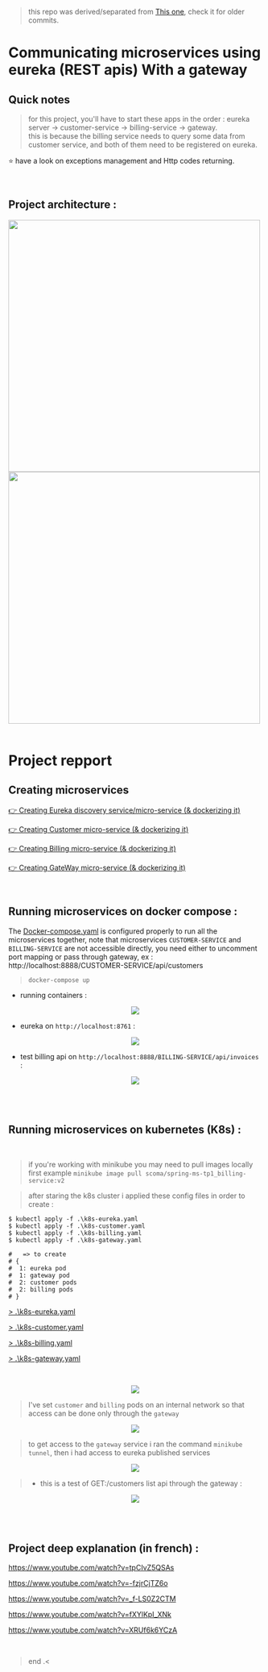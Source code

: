 > this repo was derived/separated from [This one](https://github.com/ubmagh/springboot-microservices), check it for older commits.


# Communicating microservices using eureka (REST apis) With  a gateway
 
## Quick notes

> for this project, you'll have to start these apps in the order : eureka server -> customer-service -> billing-service -> gateway. <br> this is because the billing service needs to query some data from customer service, and both of them need to be registered on eureka.

⭐ have a look on exceptions management and Http codes returning.

<br>

##  Project architecture : 

<img src="./images/1.png" width="500px">

<br>

<img src="./images/2.png" width="500px">

<br>
<br>

# Project repport

## Creating microservices 

[👉 Creating Eureka discovery service/micro-service (& dockerizing it)](./eureka-discovery-service/)


[👉 Creating Customer micro-service (& dockerizing it)](./customer-service/)


[👉 Creating Billing micro-service (& dockerizing it)](./billing-service/)


[👉 Creating GateWay micro-service (& dockerizing it)](./gateway/)


<br>

## Running microservices on docker compose :

The [Docker-compose.yaml](./Docker-compose.yaml) is configured properly to run all the microservices together, note that microservices `CUSTOMER-SERVICE` and `BILLING-SERVICE` are not accessible directly, you need either to uncomment port mapping or pass through gateway, ex : http://localhost:8888/CUSTOMER-SERVICE/api/customers

> `docker-compose up`

* running containers : 

<p align="center">
    <img src="./images/3.png">
</p>

* eureka on `http://localhost:8761` : 

<p align="center">
    <img src="./images/8 docker compose eureka.png">
</p>

* test billing api on `http://localhost:8888/BILLING-SERVICE/api/invoices` : 

<p align="center">
    <img src="./images/9 dc test api.png">
</p>

<br>
<br>

## Running microservices on kubernetes (K8s) :

<br>

> if you're working with minikube you may need to pull images locally first example `minikube image pull scoma/spring-ms-tp1_billing-service:v2` 

> after staring the k8s cluster i applied these config files in order to create  : 
```
$ kubectl apply -f .\k8s-eureka.yaml
$ kubectl apply -f .\k8s-customer.yaml
$ kubectl apply -f .\k8s-billing.yaml
$ kubectl apply -f .\k8s-gateway.yaml

#   => to create 
# {
#  1: eureka pod
#  1: gateway pod
#  2: customer pods
#  2: billing pods
# }
```
[> .\k8s-eureka.yaml](.\k8s-eureka.yaml)

[> .\k8s-customer.yaml](.\k8s-customer.yaml) 

[> .\k8s-billing.yaml](.\k8s-billing.yaml) 

[> .\k8s-gateway.yaml](.\k8s-gateway.yaml) 

<br>

<p align="center">
    <img src="./images/7.png">
</p>

> I've set `customer` and `billing` pods on an internal network so that access can be done only through the `gateway`

<p align="center">
    <img src="./images/4.png">
</p>


> to get access to the `gateway` service i ran the command `minikube tunnel`, then i had access to eureka published services

<p align="center">
    <img src="./images/5.png">
</p>

> * this is a test of GET:/customers list api through the gateway : 

<p align="center">
    <img src="./images/6.png">
</p>


<br>
<br>

## Project deep explanation (in french)  :

https://www.youtube.com/watch?v=tpCIvZ5QSAs

https://www.youtube.com/watch?v=-fzjrCjTZ6o

https://www.youtube.com/watch?v=_f-LS0Z2CTM

https://www.youtube.com/watch?v=fXYlKpI_XNk

https://www.youtube.com/watch?v=XRUf6k6YCzA

<br>

> end .<